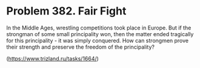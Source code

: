 # Problem 382. Fair Fight

In the Middle Ages, wrestling competitions took place in Europe. But if the strongman of some small principality won, then the matter ended tragically for this principality - it was simply conquered. How can strongmen prove their strength and preserve the freedom of the principality?

(https://www.trizland.ru/tasks/1664/)